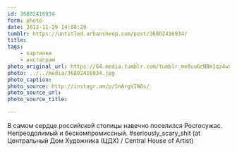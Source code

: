 ```yaml
---
id: 36802416934
form: photo
date: 2012-11-29 14:08:29
tumblr: https://untitled.urbansheep.com/post/36802416934/
title:
tags:
    - картинки
    - инстаграм
photo_original_url: https://64.media.tumblr.com/tumblr_me8uu6cNBm1qz4wzio1_640.jpg
photo: ../../media/36802416934.jpg
photo_caption:
photo_source: http://instagr.am/p/SnArgVIN6s/
photo_source_url:
photo_source_title:

---
```


<p>В самом сердце российской столицы навечно поселился Росгосужас. Непреодолимый и бескомпромиссный. #seriously_scary_shit (at Центральный Дом Художника (ЦДХ) / Central House of Artist)</p>
